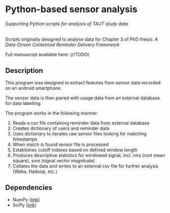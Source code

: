 # Python-based sensor analysis
###### Supporting Python scripts for analysis of TAUT study data

Scripts originally designed to analyse data for Chapter 3 of PhD thesis: *A Data-Driven Contextual Reminder Delivery Framework*

Full manuscript available here: (//TODO)

## Description
This program was designed to extract features from sensor data recorded on an android smartphone.

The sensor data is then paired with usage data from an external database for data labelling.

The program works in the following manner:

1. Reads a csv file containing reminder data from external database
2. Creates dictionary of users and reminder data
3. Uses dictionary to iterates raw sensor files looking for matching timestamps
4. When match is found sensor file is processed
5. Establishes cutoff indexes based on defined window length
6. Produces descriptive statistics for windowed signal, incl. rms (root mean square), svm (signal vector magnitude)
7. Collates the data and writes to an external csv file for further analysis (Weka, Hadoop, etc.)

## Dependencies
* NumPy ([link](http://www.numpy.org))
* SciPy ([link](http://www.scipy.org))
